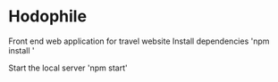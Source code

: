 # Hodophile
Front end web application for travel website
Install dependencies
'npm install '

Start the local server
'npm start'
